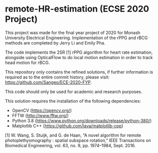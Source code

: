 # remote-HR-estimation (ECSE 2020 Project)
This project was made for the final year project of 2020 for Monash University Electrical Engineering. Implementation of the rPPG and rBCG methods are completed by Jerry Li and Emily Pha.

The code implements the 2SR [1] rPPG algorithm for heart rate estimation, alongside using OpticalFlow to do local motion estimation in order to track head motion for rBCG.

This repository only contains the refined solutions, if further information is required as to the entire commit history, please visit: https://github.com/Sangeo/ECE-2020-FYP.

This code should only be used for academic and research purposes.

This solution requires the installation of the following dependencies:
- OpenCV (https://opencv.org/)
- FFTW (http://www.fftw.org/)
- Python 3.8 (https://www.python.org/downloads/release/python-380/)
- Matplotlib C++ (https://github.com/lava/matplotlib-cpp)

[1] W. Wang, S. Stuijk, and G. de Haan, “A novel algorithm for remote photoplethysmography : spatial subspace rotation,” IEEE Transactions on Biomedical Engineering, vol. 63, no. 9, pp. 1974–1984, Sept. 2016.
